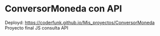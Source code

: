 # ConversorMoneda con API
Deployd: https://coderfunk.github.io/Mis_proyectos/ConversorMoneda <br>
Proyecto final JS consulta API

